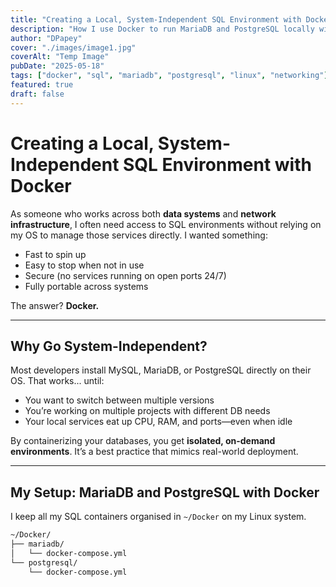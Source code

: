 ```yaml
---
title: "Creating a Local, System-Independent SQL Environment with Docker"
description: "How I use Docker to run MariaDB and PostgreSQL locally without tying them to my system."
author: "DPapey"
cover: "./images/image1.jpg"
coverAlt: "Temp Image"
pubDate: "2025-05-18"
tags: ["docker", "sql", "mariadb", "postgresql", "linux", "networking"]
featured: true
draft: false
---
```


# Creating a Local, System-Independent SQL Environment with Docker

As someone who works across both **data systems** and **network infrastructure**, I often need access to SQL environments without relying on my OS to manage those services directly. I wanted something:

- Fast to spin up  
- Easy to stop when not in use  
- Secure (no services running on open ports 24/7)  
- Fully portable across systems

The answer? **Docker.**

---

## Why Go System-Independent?

Most developers install MySQL, MariaDB, or PostgreSQL directly on their OS. That works... until:

- You want to switch between multiple versions  
- You’re working on multiple projects with different DB needs  
- Your local services eat up CPU, RAM, and ports—even when idle

By containerizing your databases, you get **isolated, on-demand environments**. It’s a best practice that mimics real-world deployment.

---

## My Setup: MariaDB and PostgreSQL with Docker

I keep all my SQL containers organised in `~/Docker` on my Linux system.

```txt
~/Docker/
├── mariadb/
│   └── docker-compose.yml
└── postgresql/
    └── docker-compose.yml
